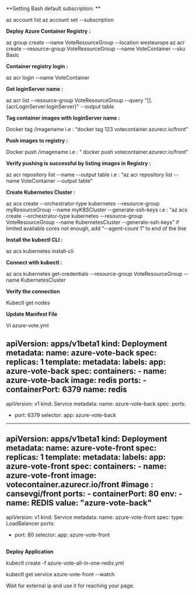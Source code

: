 **Setting Bash default subscription: **

az account list
az account set --subscription <subscription-id>


**Deploy Azure Container Registry :**

az group create --name VoteResourceGroup --location westeurope
az acr create --resource-group VoteResourceGroup --name VoteContainer --sku Basic

**Container registry login :**

az acr login  --name VoteContainer

**Get loginServer name :**

az acr list --resource-group VoteResourceGroup --query "[].{acrLoginServer:loginServer}" --output table

**Tag container images with loginServer name :**

Docker tag <imageId> <loginservername>/imagename
i.e : “docker tag 123 votecontainer.azurecr.io/front”

**Push images to registry :**

Docker push <loginservername>/imagename
i.e : “ docker push votecontainer.azurecr.io/front”



**Verify pushing is successful by listing images in Registry :**

az acr repository list --name <acrName> --output table
i.e : “az acr repository list --name VoteContainer --output table”





**Create Kubernetes Cluster :**

az acs create --orchestrator-type kubernetes --resource-group myResourceGroup --name myK8SCluster --generate-ssh-keys
i.e : “az acs create --orchestrator-type kubernetes --resource-group VoteResourceGroup --name KubernetesCluster --generate-ssh-keys”
if limited available cores not enough, add “--agent-count 1” to end of the line

**Install the kubectl CLI :**

az acs kubernetes install-cli

**Connect with kubectl :**

az acs kubernetes get-credentials --resource-group VoteResourceGroup --name KubernetesCluster

**Verify the connection**

Kubectl get nodes

**Update Manifest File**

Vi azure-vote.yml


##


apiVersion: apps/v1beta1
kind: Deployment
metadata:
  name: azure-vote-back
spec:
  replicas: 1
  template:
    metadata:
      labels:
        app: azure-vote-back
    spec:
      containers:
      - name: azure-vote-back
        image: redis
        ports:
        - containerPort: 6379
          name: redis
---
apiVersion: v1
kind: Service
metadata:
  name: azure-vote-back
spec:
  ports:
  - port: 6379
  selector:
    app: azure-vote-back
---
apiVersion: apps/v1beta1
kind: Deployment
metadata:
  name: azure-vote-front
spec:
  replicas: 1
  template:
    metadata:
      labels:
        app: azure-vote-front
    spec:
      containers:
      - name: azure-vote-front
        image: votecontainer.azurecr.io/front 
#image : cansevgi/front
        ports:
        - containerPort: 80
        env:
        - name: REDIS
          value: "azure-vote-back"
---
apiVersion: v1
kind: Service
metadata:
  name: azure-vote-front
spec:
  type: LoadBalancer
  ports:
  - port: 80
  selector:
    app: azure-vote-front
    
##


**Deploy Application**

kubectl create -f azure-vote-all-in-one-redis.yml

kubectl get service azure-vote-front --watch

Wait for external ip and use it for reaching your page.


